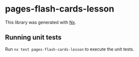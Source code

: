 # pages-flash-cards-lesson

This library was generated with [Nx](https://nx.dev).

## Running unit tests

Run `nx test pages-flash-cards-lesson` to execute the unit tests.
